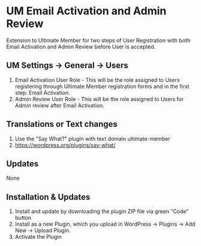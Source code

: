 # UM Email Activation and Admin Review
Extension to Ultimate Member for two steps of User Registration with both Email Activation and Admin Review before User is accepted.

## UM Settings -> General -> Users
1. Email Activation User Role - This will be the role assigned to Users registering through Ultimate Member registration forms and in the first step: Email Activation.
2. Admin Review User Role - This will be the role assigned to Users for Admin review after Email Activation.

## Translations or Text changes
1. Use the "Say What?" plugin with text domain ultimate-member
2. https://wordpress.org/plugins/say-what/

## Updates
None

## Installation & Updates
1. Install and update by downloading the plugin ZIP file via green "Code" button
2. Install as a new Plugin, which you upload in WordPress -> Plugins -> Add New -> Upload Plugin.
3. Activate the Plugin
